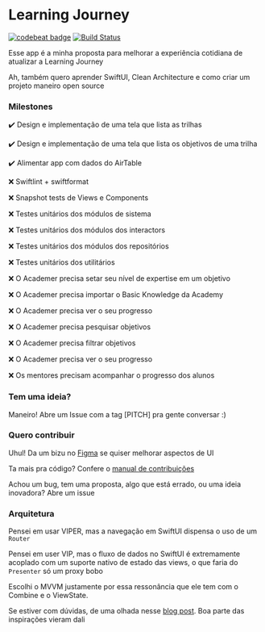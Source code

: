 # Learning Journey
[![codebeat badge](https://codebeat.co/badges/54d1c65f-27b4-4ae1-96c8-5f6576be12b9)](https://codebeat.co/projects/github-com-pastre-learning-journey-main)
[![Build Status](https://travis-ci.com/pastre/learning-journey.svg?branch=main)](https://travis-ci.com/pastre/learning-journey)

Esse app é a minha proposta para melhorar a experiência cotidiana de atualizar a Learning Journey

Ah, também quero aprender SwiftUI, Clean Architecture e como criar um projeto maneiro open source

### Milestones

✔️ Design e implementação de uma tela que lista as trilhas

✔️ Design e implementação de uma tela que lista os objetivos de uma trilha

✔️ Alimentar app com dados do AirTable

❌ Swiftlint + swiftformat

❌ Snapshot tests de Views e Components

❌ Testes unitários dos módulos de sistema

❌ Testes unitários dos módulos dos interactors

❌ Testes unitários dos módulos dos repositórios

❌ Testes unitários dos utilitários

❌ O Academer precisa setar seu nível de expertise em um objetivo

❌ O Academer precisa importar o Basic Knowledge da Academy

❌ O Academer precisa ver o seu progresso

❌ O Academer precisa pesquisar objetivos

❌ O Academer precisa filtrar objetivos

❌ O Academer precisa ver o seu progresso

❌ Os mentores precisam acompanhar o progresso dos alunos

### Tem uma ideia?
Maneiro! Abre um Issue com a tag [PITCH] pra gente conversar :)

### Quero contribuir
Uhul! Da um bizu no [Figma](https://www.figma.com/file/i92HNfoVmYhOIu01ShYAgT/Learning-Journey?node-id=0%3A1) se quiser melhorar aspectos de UI

Ta mais pra código? Confere o [manual de contribuições](CONTRIBUTING.md)

Achou um bug, tem uma proposta, algo que está errado, ou uma ideia inovadora? Abre um issue

### Arquitetura

Pensei em usar VIPER, mas a navegação em SwiftUI dispensa o uso de um `Router`

Pensei em user VIP, mas o fluxo de dados no SwiftUI é extremamente acoplado com um suporte nativo de estado das views, o que faria do `Presenter` só um proxy bobo

Escolhi o MVVM justamente por essa ressonância que ele tem com o Combine e o ViewState. 

Se estiver com dúvidas, de uma olhada nesse [blog post](https://nalexn.github.io/clean-architecture-swiftui/?utm_source=nalexn_github). Boa parte das inspirações vieram dali
